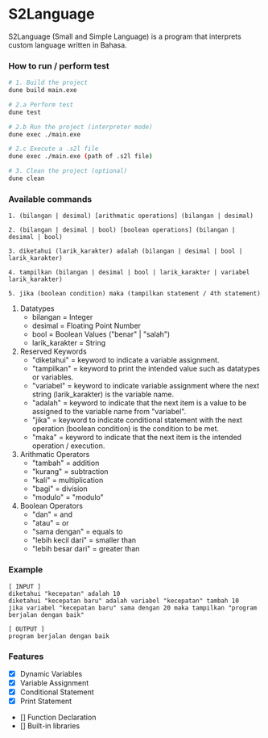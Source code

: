 # S2Language
S2Language (Small and Simple Language) is a program that interprets custom language written in Bahasa.

### How to run / perform test
```bash
# 1. Build the project
dune build main.exe

# 2.a Perform test
dune test

# 2.b Run the project (interpreter mode)
dune exec ./main.exe

# 2.c Execute a .s2l file
dune exec ./main.exe (path of .s2l file)

# 3. Clean the project (optional)
dune clean
```

### Available commands
```text
1. (bilangan | desimal) [arithmatic operations] (bilangan | desimal)

2. (bilangan | desimal | bool) [boolean operations] (bilangan | desimal | bool)

3. diketahui (larik_karakter) adalah (bilangan | desimal | bool | larik_karakter)

4. tampilkan (bilangan | desimal | bool | larik_karakter | variabel larik_karakter)

5. jika (boolean condition) maka (tampilkan statement / 4th statement)
```

1. Datatypes
    * bilangan = Integer
    * desimal = Floating Point Number
    * bool = Boolean Values ("benar" | "salah")
    * larik_karakter = String
1. Reserved Keywords
    * "diketahui" = keyword to indicate a variable assignment.
    * "tampilkan" = keyword to print the intended value such as datatypes or variables.
    * "variabel" = keyword to indicate variable assignment where the next string (larik_karakter) is the variable name.
    * "adalah" = keyword to indicate that the next item is a value to be assigned to the variable name from "variabel".
    * "jika" = keyword to indicate conditional statement with the next operation (boolean condition) is the condition to be met.
    * "maka" = keyword to indicate that the next item is the intended operation / execution.
1. Arithmatic Operators
    * "tambah" = addition
    * "kurang" = subtraction
    * "kali" = multiplication
    * "bagi" = division
    * "modulo" = "modulo"
1. Boolean Operators
    * "dan" = and
    * "atau" = or
    * "sama dengan" = equals to
    * "lebih kecil dari" = smaller than
    * "lebih besar dari" = greater than

### Example
```text
[ INPUT ]
diketahui "kecepatan" adalah 10
diketahui "kecepatan baru" adalah variabel "kecepatan" tambah 10
jika variabel "kecepatan baru" sama dengan 20 maka tampilkan "program berjalan dengan baik"

[ OUTPUT ]
program berjalan dengan baik
```

### Features

- [x] Dynamic Variables
- [x] Variable Assignment
- [x] Conditional Statement
- [x] Print Statement
- [] Function Declaration
- [] Built-in libraries